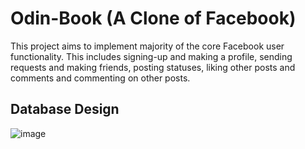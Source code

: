 # Odin-Book (A Clone of Facebook)

This project aims to implement majority of the core Facebook user functionality. This
includes signing-up and making a profile, sending requests and making friends, posting
statuses, liking other posts and comments and commenting on other posts.

## Database Design

![image](https://user-images.githubusercontent.com/62274492/185928987-6c48f0e7-f51b-4d4a-8fc1-2df6b4c9aa24.png)
